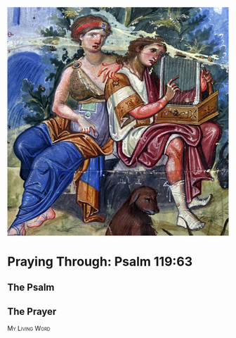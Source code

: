 <img class="intro-right" src="art-paris-psalter.jpg">

<style>
  li {list-style-type: none;}
  p + ul {
    margin-top: -18px;
}
</style>

# Praying Through: Psalm 119:63

## The Psalm

## The Prayer

<div style="font-variant: small-caps;">
My Living Word
</div>
